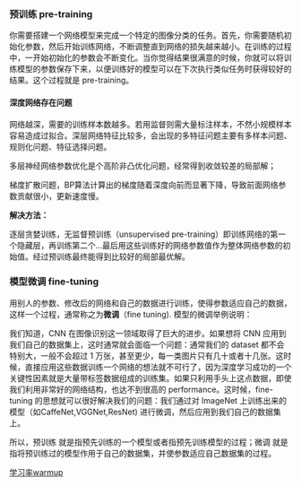 ### 预训练 pre-training

你需要搭建一个网络模型来完成一个特定的图像分类的任务。首先，你需要随机初始化参数，然后开始训练网络，不断调整直到网络的损失越来越小。在训练的过程中，一开始初始化的参数会不断变化。当你觉得结果很满意的时候，你就可以将训练模型的参数保存下来，以便训练好的模型可以在下次执行类似任务时获得较好的结果。这个过程就是 pre-training。

#### 深度网络存在问题

网络越深，需要的训练样本数越多。若用监督则需大量标注样本，不然小规模样本容易造成过拟合。深层网络特征比较多，会出现的多特征问题主要有多样本问题、规则化问题、特征选择问题。

多层神经网络参数优化是个高阶非凸优化问题，经常得到收敛较差的局部解；

梯度扩散问题，BP算法计算出的梯度随着深度向前而显著下降，导致前面网络参数贡献很小，更新速度慢。

**解决方法：**

 逐层贪婪训练，无监督预训练（unsupervised pre-training）即训练网络的第一个隐藏层，再训练第二个…最后用这些训练好的网络参数值作为整体网络参数的初始值。经过预训练最终能得到比较好的局部最优解。

### 模型微调 fine-tuning

 用别人的参数、修改后的网络和自己的数据进行训练，使得参数适应自己的数据，这样一个过程，通常称之为**微调**（fine tuning).
模型的微调举例说明：

 我们知道，CNN 在图像识别这一领域取得了巨大的进步。如果想将 CNN 应用到我们自己的数据集上，这时通常就会面临一个问题：通常我们的 dataset 都不会特别大，一般不会超过 1 万张，甚至更少，每一类图片只有几十或者十几张。这时候，直接应用这些数据训练一个网络的想法就不可行了，因为深度学习成功的一个关键性因素就是大量带标签数据组成的训练集。如果只利用手头上这点数据，即使我们利用非常好的网络结构，也达不到很高的 performance。这时候，fine-tuning 的思想就可以很好解决我们的问题：我们通过对 ImageNet 上训练出来的模型（如CaffeNet,VGGNet,ResNet) 进行微调，然后应用到我们自己的数据集上。

所以，预训练 就是指预先训练的一个模型或者指预先训练模型的过程；微调 就是指将预训练过的模型作用于自己的数据集，并使参数适应自己数据集的过程。



[学习率warmup](https://blog.csdn.net/sinat_36618660/article/details/99650804?spm=1001.2101.3001.6650.2&utm_medium=distribute.pc_relevant.none-task-blog-2%7Edefault%7ECTRLIST%7ERate-2-99650804-blog-109269555.pc_relevant_layerdownloadsortv1&depth_1-utm_source=distribute.pc_relevant.none-task-blog-2%7Edefault%7ECTRLIST%7ERate-2-99650804-blog-109269555.pc_relevant_layerdownloadsortv1&utm_relevant_index=5)





























